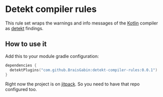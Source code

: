 # Detekt compiler rules

This rule set wraps the warnings and info messages of the [Kotlin][kotlin] compiler as [detekt][detekt] findings.

## How to use it

Add this to your module gradle configuration:

```kotlin
dependencies {
  detektPlugins("com.github.BraisGabin:detekt-compiler-rules:0.0.1")
}
```

Right now the project is on [jitpack]. So you need to have that repo configured too.

[jitpack]: https://jitpack.io/#BraisGabin/detekt-junit-rules
[detekt]: https://detekt.github.io/
[kotlin]: https://kotlinlang.org/
